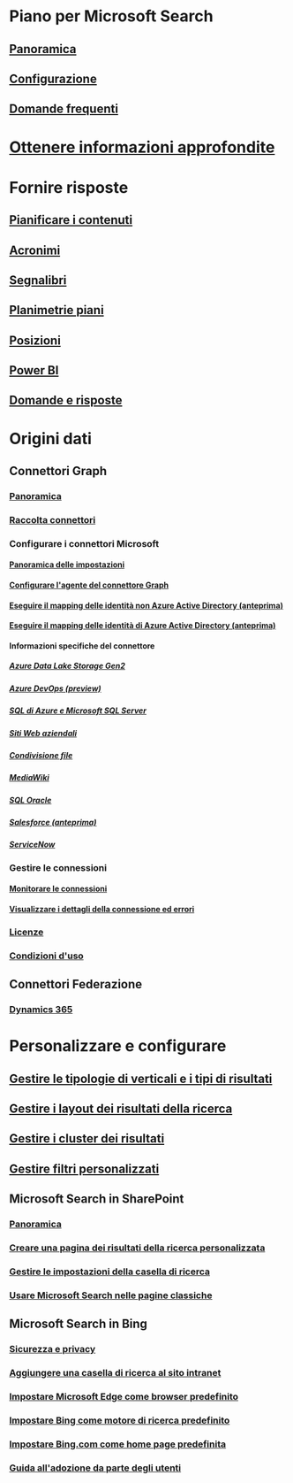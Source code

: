 # Piano per Microsoft Search
## [Panoramica](overview-microsoft-search.md)
## [Configurazione](setup-microsoft-search.md)
## [Domande frequenti](faqs.md)
# [Ottenere informazioni approfondite](usage-reports.md)
# Fornire risposte
## [Pianificare i contenuti](plan-your-content.md)
## [Acronimi](manage-acronyms.md)
## [Segnalibri](manage-bookmarks.md)
## [Planimetrie piani](manage-floorplans.md)
## [Posizioni](manage-locations.md)
## [Power BI](manage-powerbi.md)
## [Domande e risposte](manage-qas.md)
# Origini dati
## Connettori Graph
### [Panoramica](connectors-overview.md)
### [Raccolta connettori](connectors-gallery.md)
### Configurare i connettori Microsoft
#### [Panoramica delle impostazioni](configure-connector.md)
#### [Configurare l'agente del connettore Graph](on-prem-agent.md)
#### [Eseguire il mapping delle identità non Azure Active Directory (anteprima)](map-non-aad.md)
#### [Eseguire il mapping delle identità di Azure Active Directory (anteprima)](map-aad.md)
#### Informazioni specifiche del connettore
##### [Azure Data Lake Storage Gen2](azure-data-lake-connector.md)
##### [Azure DevOps (preview)](azure-devops-connector.md)
##### [SQL di Azure e Microsoft SQL Server](MSSQL-connector.md)
##### [Siti Web aziendali](enterprise-web-connector.md)
##### [Condivisione file](fileshare-connector.md)
##### [MediaWiki](mediawiki-connector.md)
##### [SQL Oracle](OracleSQL-connector.md)
##### [Salesforce (anteprima)](salesforce-connector.md)
##### [ServiceNow](servicenow-connector.md)
### Gestire le connessioni
#### [Monitorare le connessioni](manage-connector.md)
#### [Visualizzare i dettagli della connessione ed errori](connector-details-errors.md)
### [Licenze](licensing.md)
### [Condizioni d'uso](terms-of-use.md)
## Connettori Federazione
### [Dynamics 365](manage-dynamics365.md)
# Personalizzare e configurare
## [Gestire le tipologie di verticali e i tipi di risultati](customize-search-page.md)
## [Gestire i layout dei risultati della ricerca](customize-results-layout.md)
## [Gestire i cluster dei risultati](result-cluster.md)
## [Gestire filtri personalizzati](custom-filters.md)
## Microsoft Search in SharePoint
### [Panoramica](get-started-search-in-sharepoint-online.md)
### [Creare una pagina dei risultati della ricerca personalizzata](create-search-results-pages.md)
### [Gestire le impostazioni della casella di ricerca](manage-spo-search-box.md)
### [Usare Microsoft Search nelle pagine classiche](manage-classic-spo-pages.md)
## Microsoft Search in Bing
### [Sicurezza e privacy](security-for-search.md)
### [Aggiungere una casella di ricerca al sito intranet](add-a-search-box-to-your-intranet-site.md)
### [Impostare Microsoft Edge come browser predefinito](/deployedge/edge-default-browser)
### [Impostare Bing come motore di ricerca predefinito](set-default-search-engine.md)
### [Impostare Bing.com come home page predefinita](set-default-homepage.md)
### [Guida all'adozione da parte degli utenti](user-adoption-guide.md)
